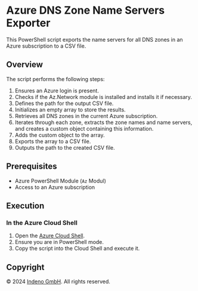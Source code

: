 # Azure DNS Zone Name Servers Exporter

This PowerShell script exports the name servers for all DNS zones in an Azure subscription to a CSV file.

## Overview

The script performs the following steps:

1. Ensures an Azure login is present.
2. Checks if the Az.Network module is installed and installs it if necessary.
3. Defines the path for the output CSV file.
4. Initializes an empty array to store the results.
5. Retrieves all DNS zones in the current Azure subscription.
6. Iterates through each zone, extracts the zone names and name servers, and creates a custom object containing this information.
7. Adds the custom object to the array.
8. Exports the array to a CSV file.
9. Outputs the path to the created CSV file.

## Prerequisites

- Azure PowerShell Module (`Az` Modul)
- Access to an Azure subscription

## Execution

### In the Azure Cloud Shell

1. Open the [Azure Cloud Shell](https://shell.azure.com).
2. Ensure you are in PowerShell mode.
3. Copy the script into the Cloud Shell and execute it.

## Copyright
© 2024 [Indeno GmbH](https://indeno.at). All rights reserved.

